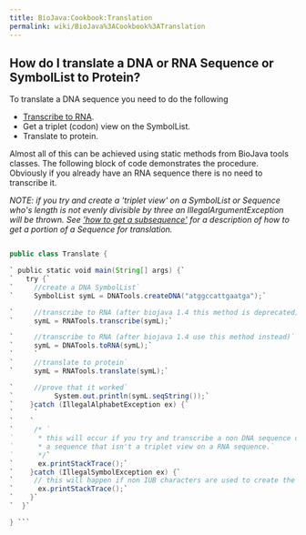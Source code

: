 ```yaml
---
title: BioJava:Cookbook:Translation
permalink: wiki/BioJava%3ACookbook%3ATranslation
---
```


How do I translate a DNA or RNA Sequence or SymbolList to Protein?
------------------------------------------------------------------

To translate a DNA sequence you need to do the following

-   [Transcribe to
    RNA](/wiki/BioJava:Cookbook:Sequence:Transcribe "wikilink").
-   Get a triplet (codon) view on the SymbolList.
-   Translate to protein.

Almost all of this can be achieved using static methods from BioJava
tools classes. The following block of code demonstrates the procedure.
Obviously if you already have an RNA sequence there is no need to
transcribe it.

*NOTE: if you try and create a 'triplet view' on a SymbolList or
Sequence who's length is not evenly divisible by three an
IllegalArgumentException will be thrown. See ['how to get a
subsequence'](/wiki/BioJava:Cookbook:Sequence:SubSequence "wikilink") for a
description of how to get a portion of a Sequence for translation.*

```java import org.biojava.bio.symbol.\*; import org.biojava.bio.seq.\*;

public class Translate {

` public static void main(String[] args) {`  
`   try {`  
`     //create a DNA SymbolList`  
`     SymbolList symL = DNATools.createDNA("atggccattgaatga");`

`     //transcribe to RNA (after biojava 1.4 this method is deprecated)`  
`     symL = RNATools.transcribe(symL);`

`     //transcribe to RNA (after biojava 1.4 use this method instead)`  
`     symL = DNATools.toRNA(symL);`  
`     `  
`     //translate to protein`  
`     symL = RNATools.translate(symL);`

`     //prove that it worked`  
`          System.out.println(symL.seqString());`  
`    }catch (IllegalAlphabetException ex) {`  
`     `  
`    `  
`     /* `  
`      * this will occur if you try and transcribe a non DNA sequence or translate`  
`      * a sequence that isn't a triplet view on a RNA sequence.`  
`      */`  
`      ex.printStackTrace();`  
`    }catch (IllegalSymbolException ex) {`  
`     // this will happen if non IUB characters are used to create the DNA SymbolList`  
`      ex.printStackTrace();`  
`    }`  
`  }`

} ```
